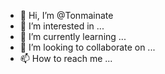 - 👋 Hi, I’m @Tonmainate
- 👀 I’m interested in ...
- 🌱 I’m currently learning ...
- 💞️ I’m looking to collaborate on ...
- 📫 How to reach me ...

<!---
Tonmainate/Tonmainate is a ✨ special ✨ repository because its `README.md` (this file) appears on your GitHub profile.
You can click the Preview link to take a look at your changes.
--->
